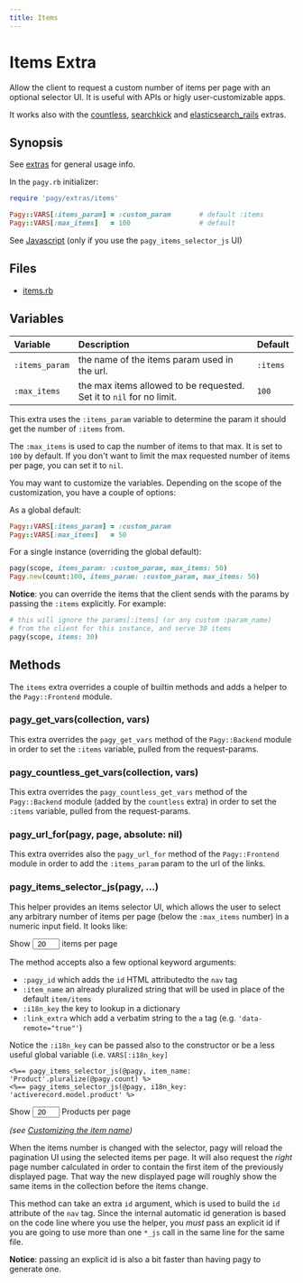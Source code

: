 ```yaml
---
title: Items
---
```

# Items Extra

Allow the client to request a custom number of items per page with an optional selector UI. It is useful with APIs or higly user-customizable apps.

It works also with the [countless](countless.md), [searchkick](searchkick.md) and [elasticsearch_rails](elasticsearch_rails.md) extras.

## Synopsis

See [extras](../extras.md) for general usage info.

In the `pagy.rb` initializer:

```ruby
require 'pagy/extras/items'

Pagy::VARS[:items_param] = :custom_param       # default :items
Pagy::VARS[:max_items]   = 100                 # default
```

See [Javascript](../api/javascript.md) (only if you use the `pagy_items_selector_js` UI)

## Files

- [items.rb](https://github.com/ddnexus/pagy/blob/master/lib/pagy/extras/items.rb)

## Variables

| Variable       | Description                                                          | Default  |
|:---------------|:---------------------------------------------------------------------|:---------|
| `:items_param` | the name of the items param used in the url.                         | `:items` |
| `:max_items`   | the max items allowed to be requested. Set it to `nil` for no limit. | `100`    |

This extra uses the `:items_param` variable to determine the param it should get the number of `:items` from.

The `:max_items` is used to cap the number of items to that max. It is set to `100` by default. If you don't want to limit the max requested number of items per page, you can set it to `nil`.

You may want to customize the variables. Depending on the scope of the customization, you have a couple of options:

As a global default:

```ruby
Pagy::VARS[:items_param] = :custom_param
Pagy::VARS[:max_items]   = 50
```

For a single instance (overriding the global default):

```ruby
pagy(scope, items_param: :custom_param, max_items: 50)
Pagy.new(count:100, items_param: :custom_param, max_items: 50)
```

**Notice**: you can override the items that the client sends with the params by passing the `:items` explicitly. For example:

```ruby
# this will ignore the params[:items] (or any custom :param_name)
# from the client for this instance, and serve 30 items
pagy(scope, items: 30)
```

## Methods

The `items` extra overrides a couple of builtin methods and adds a helper to the `Pagy::Frontend` module.

### pagy_get_vars(collection, vars)

This extra overrides the `pagy_get_vars` method of the `Pagy::Backend` module in order to set the `:items` variable, pulled from the request-params.

### pagy_countless_get_vars(collection, vars)

This extra overrides the `pagy_countless_get_vars` method of the `Pagy::Backend` module (added by the `countless` extra) in order to set the `:items` variable, pulled from the request-params.

### pagy_url_for(pagy, page, absolute: nil)

This extra overrides also the `pagy_url_for` method of the `Pagy::Frontend` module in order to add the `:items_param` param to the url of the links.

### pagy_items_selector_js(pagy, ...)

This helper provides an items selector UI, which allows the user to select any arbitrary number of items per page (below the `:max_items` number) in a numeric input field. It looks like:

<span>Show <input type="number" min="1" max="100" value="20" style="padding: 0; text-align: center; width: 3rem;"> items per page</span>

The method accepts also a few optional keyword arguments:
- `:pagy_id` which adds the `id` HTML attributedto the `nav` tag
- `:item_name` an already pluralized string that will be used in place of the default `item/items`
- `:i18n_key` the key to lookup in a dictionary
- `:link_extra` which add a verbatim string to the `a` tag (e.g. `'data-remote="true"'`)

Notice the `:i18n_key` can be passed also to the constructor or be a less useful global variable (i.e. `VARS[:i18n_key]`

```erb
<%== pagy_items_selector_js(@pagy, item_name: 'Product'.pluralize(@pagy.count) %>
<%== pagy_items_selector_js(@pagy, i18n_key: 'activerecord.model.product' %>
```

<span>Show <input type="number" min="1" max="100" value="20" style="padding: 0; text-align: center; width: 3rem;"> Products per page</span>

_(see [Customizing the item name](../how-to.md#customizing-the-item-name))_

When the items number is changed with the selector, pagy will reload the pagination UI using the selected items per page. It will also request the _right_ page number calculated in order to contain the first item of the previously displayed page. That way the new displayed page will roughly show the same items in the collection before the items change.

This method can take an extra `id` argument, which is used to build the `id` attribute of the `nav` tag. Since the internal automatic id generation is based on the code line where you use the helper, you _must_ pass an explicit id if you are going to use more than one `*_js` call in the same line for the same file.

**Notice**: passing an explicit id is also a bit faster than having pagy to generate one.

